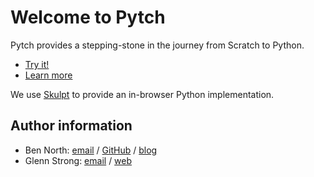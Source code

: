 # Welcome to Pytch

Pytch provides a stepping-stone in the journey from Scratch to Python.

 * [Try it!](http://pytch.org/)
 * [Learn more](doc/pytch/about.md)

We use [Skulpt](http://skulpt.org) to provide an in-browser Python
implementation.


## Author information

 * Ben North: [email](mailto:ben@redfrontdoor.org) /
   [GitHub](https://github.com/bennorth/) / [blog](http://redfrontdoor.org/blog/)
 * Glenn Strong: [email](mailto:Glenn.Strong@scss.tcd.ie) /
   [web](https://www.scss.tcd.ie/Glenn.Strong/)

